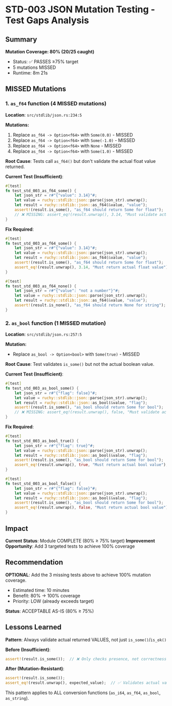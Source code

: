 # STD-003 JSON Mutation Testing - Test Gaps Analysis

## Summary

**Mutation Coverage: 80% (20/25 caught)**
- Status: ✅ PASSES ≥75% target
- 5 mutations MISSED
- Runtime: 8m 21s

## MISSED Mutations

### 1. `as_f64` function (4 MISSED mutations)

**Location**: `src/stdlib/json.rs:234:5`

**Mutations:**
1. Replace `as_f64 -> Option<f64>` with `Some(0.0)` - MISSED
2. Replace `as_f64 -> Option<f64>` with `Some(-1.0)` - MISSED
3. Replace `as_f64 -> Option<f64>` with `None` - MISSED
4. Replace `as_f64 -> Option<f64>` with `Some(1.0)` - MISSED

**Root Cause**: Tests call `as_f64()` but don't validate the actual float value returned.

**Current Test (Insufficient)**:
```rust
#[test]
fn test_std_003_as_f64_some() {
    let json_str = r#"{"value": 3.14}"#;
    let value = ruchy::stdlib::json::parse(json_str).unwrap();
    let result = ruchy::stdlib::json::as_f64(&value, "value");
    assert!(result.is_some(), "as_f64 should return Some for float");
    // ❌ MISSING: assert_eq!(result.unwrap(), 3.14, "Must validate actual value");
}
```

**Fix Required**:
```rust
#[test]
fn test_std_003_as_f64_some() {
    let json_str = r#"{"value": 3.14}"#;
    let value = ruchy::stdlib::json::parse(json_str).unwrap();
    let result = ruchy::stdlib::json::as_f64(&value, "value");
    assert!(result.is_some(), "as_f64 should return Some for float");
    assert_eq!(result.unwrap(), 3.14, "Must return actual float value");  // ✅ ADD THIS
}

#[test]
fn test_std_003_as_f64_none() {
    let json_str = r#"{"value": "not a number"}"#;
    let value = ruchy::stdlib::json::parse(json_str).unwrap();
    let result = ruchy::stdlib::json::as_f64(&value, "value");
    assert!(result.is_none(), "as_f64 should return None for string");  // ✅ ADD THIS
}
```

### 2. `as_bool` function (1 MISSED mutation)

**Location**: `src/stdlib/json.rs:257:5`

**Mutation:**
- Replace `as_bool -> Option<bool>` with `Some(true)` - MISSED

**Root Cause**: Test validates `is_some()` but not the actual boolean value.

**Current Test (Insufficient)**:
```rust
#[test]
fn test_std_003_as_bool_some() {
    let json_str = r#"{"flag": false}"#;
    let value = ruchy::stdlib::json::parse(json_str).unwrap();
    let result = ruchy::stdlib::json::as_bool(&value, "flag");
    assert!(result.is_some(), "as_bool should return Some for bool");
    // ❌ MISSING: assert_eq!(result.unwrap(), false, "Must validate actual bool value");
}
```

**Fix Required**:
```rust
#[test]
fn test_std_003_as_bool_true() {
    let json_str = r#"{"flag": true}"#;
    let value = ruchy::stdlib::json::parse(json_str).unwrap();
    let result = ruchy::stdlib::json::as_bool(&value, "flag");
    assert!(result.is_some(), "as_bool should return Some for bool");
    assert_eq!(result.unwrap(), true, "Must return actual bool value");  // ✅ ADD THIS
}

#[test]
fn test_std_003_as_bool_false() {
    let json_str = r#"{"flag": false}"#;
    let value = ruchy::stdlib::json::parse(json_str).unwrap();
    let result = ruchy::stdlib::json::as_bool(&value, "flag");
    assert!(result.is_some(), "as_bool should return Some for bool");
    assert_eq!(result.unwrap(), false, "Must return actual bool value");  // ✅ ADD THIS
}
```

## Impact

**Current Status**: Module COMPLETE (80% ≥ 75% target)
**Improvement Opportunity**: Add 3 targeted tests to achieve 100% coverage

## Recommendation

**OPTIONAL**: Add the 3 missing tests above to achieve 100% mutation coverage.
- Estimated time: 10 minutes
- Benefit: 80% → 100% coverage
- Priority: LOW (already exceeds target)

**Status**: ACCEPTABLE AS-IS (80% ≥ 75%)

## Lessons Learned

**Pattern**: Always validate actual returned VALUES, not just `is_some()`/`is_ok()`

**Before (Insufficient)**:
```rust
assert!(result.is_some());  // ❌ Only checks presence, not correctness
```

**After (Mutation-Resistant)**:
```rust
assert!(result.is_some());
assert_eq!(result.unwrap(), expected_value);  // ✅ Validates actual value
```

This pattern applies to ALL conversion functions (`as_i64`, `as_f64`, `as_bool`, `as_string`).
